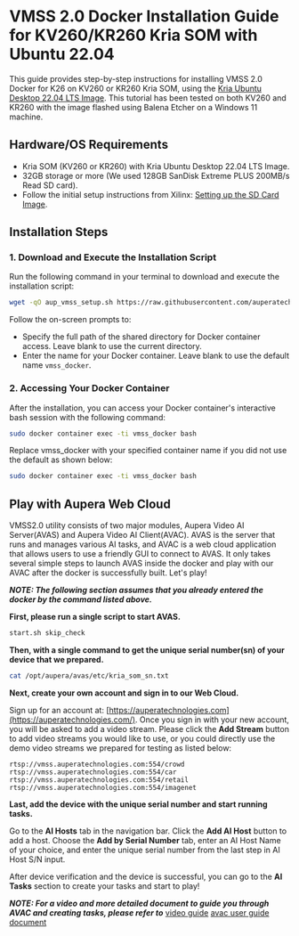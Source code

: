 # VMSS 2.0 Docker Installation Guide for KV260/KR260 Kria SOM with Ubuntu 22.04

This guide provides step-by-step instructions for installing VMSS 2.0 Docker for K26 on KV260 or KR260 Kria SOM, using the [Kria Ubuntu Desktop 22.04 LTS Image](https://ubuntu.com/download/amd). This tutorial has been tested on both KV260 and KR260 with the image flashed using Balena Etcher on a Windows 11 machine.

## Hardware/OS Requirements

- Kria SOM (KV260 or KR260) with Kria Ubuntu Desktop 22.04 LTS Image.
- 32GB storage or more (We used 128GB SanDisk Extreme PLUS 200MB/s Read SD card).
- Follow the initial setup instructions from Xilinx: [Setting up the SD Card Image](https://www.xilinx.com/products/som/kria/kv260-vision-starter-kit/kv260-getting-started-ubuntu/setting-up-the-sd-card-image.html).

## Installation Steps

### 1. Download and Execute the Installation Script

Run the following command in your terminal to download and execute the installation script:

```bash
wget -qO aup_vmss_setup.sh https://raw.githubusercontent.com/auperatech/VMSS2.0/main/setup/K260_Kria_SOM/aup_vmss_setup.sh && bash aup_vmss_setup.sh
```
Follow the on-screen prompts to:

- Specify the full path of the shared directory for Docker container access. Leave blank to use the current directory.
- Enter the name for your Docker container. Leave blank to use the default name `vmss_docker`.

### 2. Accessing Your Docker Container
After the installation, you can access your Docker container's interactive bash session with the following command:

```bash
sudo docker container exec -ti vmss_docker bash
```
Replace vmss_docker with your specified container name if you did not use the default as shown below:

```bash
sudo docker container exec -ti vmss_docker bash
```

## Play with Aupera Web Cloud

VMSS2.0 utility consists of two major modules, Aupera Video AI Server(AVAS) and Aupera Video AI Client(AVAC). AVAS is the server that runs and manages various AI tasks, and AVAC is a web cloud application that allows users to use a friendly GUI to connect to AVAS. It only takes several simple steps to launch AVAS inside the docker and play with our AVAC after the docker is successfully built. Let's play!

**_NOTE: The following section assumes that you already entered the docker by the command listed above._**

**First, please run a single script to start AVAS.**

```bash
start.sh skip_check
```

**Then, with a single command to get the unique serial number(sn) of your device that we prepared.**

```bash
cat /opt/aupera/avas/etc/kria_som_sn.txt
```

**Next, create your own account and sign in to our Web Cloud.**

Sign up for an account at: [https://auperatechnologies.com](https://auperatechnologies.com/). 
Once you sign in with your new account, you will be asked to add a video stream. Please click the **Add Stream** button to add video streams you would like to use, or you could directly use the demo video streams we prepared for testing as listed below: 

```
rtsp://vmss.auperatechnologies.com:554/crowd
rtsp://vmss.auperatechnologies.com:554/car
rtsp://vmss.auperatechnologies.com:554/retail
rtsp://vmss.auperatechnologies.com:554/imagenet
```

**Last, add the device with the unique serial number and start running tasks.**

Go to the **AI Hosts** tab in the navigation bar. Click the **Add AI Host** button to add a host. 
Choose the **Add by Serial Number** tab, enter an AI Host Name of your choice, and enter the unique serial number from the last step in AI Host S/N input.

After device verification and the device is successful, you can go to the **AI Tasks** section to create your tasks and start to play!

**_NOTE: For a video and more detailed document to guide you through AVAC and creating tasks, please refer to_** 
[video guide](../../docs/avac/README.md)
[avac user guide document](../../docs/avac/README.md)

<!-- 

### 5. Execute Pipelines

Now before running the test pipeline, let's understand what we are about to run. `avaser` is VMMS's command that runs a graph/pipeline that you provide via `-c` argument. There are 3 pbtxt files that are required to pass to `avaser`:

##### Input `-i` : 
    comes after `-i` parameter and contains the same number of RTSP streams as the input_streams contained in your pipeline.pbtxt. 

##### Output `-o`: 
    comes after `-o` parameters and contains the same number of rtsp streams (or file passes) as the output_streams contained in your pipeline.pbtxt. 

##### Config `-c`: 
    comes after `-c` parameter and contains your pipeline definition (the list of nodes and connections). 

To learn more about VMSS please refer to our [user guide available here](https://auperatechvancouver.sharepoint.com/Shared%20Documents/Forms/AllItems.aspx?id=%2FShared%20Documents%2Freleases%2Fvmss2%2E0%5Favaf%5Favas%5Favac%2Fuser%5Fguides&p=true&ga=1).

It's time to run a test pipeline that runs a vehicle detector on a test RTSP video stream and watch the results on VLC(or any Video player that can run RTSP streams). First, let's navigate to the test directoy, then run the following command.


# TODO Update from here
```
cd /opt/aupera/vmss/test/box_detector_car/
```
Then let's run the pipeline. Before running this test pipeline, I highly recommed you change the output stream name defined in `output.pbtxt` by appending a unique name to the end of the stream name to avoid conflicts with other users that are trying to use the same name. If the name you define in outputbtxt is in use, the pipeline will crash. For instance, you can change the default address in `output.pbxt` to the following value by appedning your name:

```
"rtsp://vmss.auperatechnologies.com:554/car-som-out-your-name"
```

Finally, run this command:

```
avaser -i input.pbtxt -o output.pbtxt -c 1input_1output.pbtxt
```

Open VLC player on your computer and type the URL you passed to avaser as your `output.pbtxt` entry in VLC under `Media->Open Network Stream...`. You should be able to see bounding boxes overlayed around the cars in the scene. 

To illustrate the pipeline your just ran, please refer to the the following diagram: 
<div align="center">
  <img src="box_detector_visualizer.png" alt="following diagram">
</div>

In brief, all of the calculators used in your pipeline are shown above. All of these calculators can be reused to run different pipelines. For the users who may not be familiar with mux/demux, encode/decode, and filtering, to simply this further, you may think of the above diagram as a pipeline shown below where you can just copy and past the components that are summarized as `video_in` and `video_out` in any pipeline to achieve your goal.
<div align="center">
  <img src="simplified_graph.png" alt="simplified diagram">
</div>

-->

